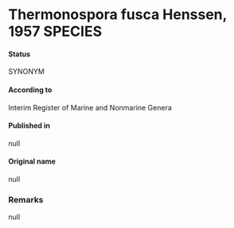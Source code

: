 # Thermonospora fusca Henssen, 1957 SPECIES

#### Status
SYNONYM

#### According to
Interim Register of Marine and Nonmarine Genera

#### Published in
null

#### Original name
null

### Remarks
null